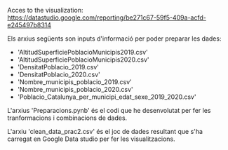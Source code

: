Acces to the visualization:
https://datastudio.google.com/reporting/be271c67-59f5-409a-acfd-e245497b8314

Els arxius següents son inputs d'informació per poder preparar les dades:
- 'AltitudSuperficiePoblacioMunicipis2019.csv'
- 'AltitudSuperficiePoblacioMunicipis2020.csv'
- 'DensitatPoblacio_2019.csv'
- 'DensitatPoblacio_2020.csv'
- 'Nombre_municipis_poblacio_2019.csv'
- 'Nombre_municipis_poblacio_2020.csv'
- 'Poblacio_Catalunya_per_municipi_edat_sexe_2019_2020.csv'

L'arxius 'Preparacions.pynb' és el codi que he desenvolutat per fer les tranformacions i combinacions de dades.

L'arxiu 'clean_data_prac2.csv' és el joc de dades resultant que s'ha carregat en Google Data studio per fer les visualitzacions.
